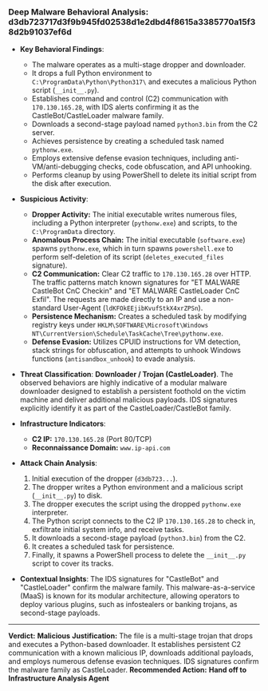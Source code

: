 ### Deep Malware Behavioral Analysis: d3db723717d3f9b945fd02538d1e2dbd4f8615a3385770a15f38d2b91037ef6d
- **Key Behavioral Findings**:
    - The malware operates as a multi-stage dropper and downloader.
    - It drops a full Python environment to `C:\ProgramData\Python\Python317\` and executes a malicious Python script (`__init__.py`).
    - Establishes command and control (C2) communication with `170.130.165.28`, with IDS alerts confirming it as the CastleBot/CastleLoader malware family.
    - Downloads a second-stage payload named `python3.bin` from the C2 server.
    - Achieves persistence by creating a scheduled task named `pythonw.exe`.
    - Employs extensive defense evasion techniques, including anti-VM/anti-debugging checks, code obfuscation, and API unhooking.
    - Performs cleanup by using PowerShell to delete its initial script from the disk after execution.

- **Suspicious Activity**:
    - **Dropper Activity:** The initial executable writes numerous files, including a Python interpreter (`pythonw.exe`) and scripts, to the `C:\ProgramData` directory.
    - **Anomalous Process Chain:** The initial executable (`software.exe`) spawns `pythonw.exe`, which in turn spawns `powershell.exe` to perform self-deletion of its script (`deletes_executed_files` signature).
    - **C2 Communication:** Clear C2 traffic to `170.130.165.28` over HTTP. The traffic patterns match known signatures for "ET MALWARE CastleBot CnC Checkin" and "ET MALWARE CastleLoader CnC Exfil". The requests are made directly to an IP and use a non-standard User-Agent (`ldKFOkEEjibKvufStkX4xrZPSn`).
    - **Persistence Mechanism:** Creates a scheduled task by modifying registry keys under `HKLM\SOFTWARE\Microsoft\Windows NT\CurrentVersion\Schedule\TaskCache\Tree\pythonw.exe`.
    - **Defense Evasion:** Utilizes CPUID instructions for VM detection, stack strings for obfuscation, and attempts to unhook Windows functions (`antisandbox_unhook`) to evade analysis.

- **Threat Classification**: **Downloader / Trojan (CastleLoader)**. The observed behaviors are highly indicative of a modular malware downloader designed to establish a persistent foothold on the victim machine and deliver additional malicious payloads. IDS signatures explicitly identify it as part of the CastleLoader/CastleBot family.

- **Infrastructure Indicators**:
    - **C2 IP:** `170.130.165.28` (Port 80/TCP)
    - **Reconnaissance Domain:** `www.ip-api.com`

- **Attack Chain Analysis**:
    1.  Initial execution of the dropper (`d3db723...`).
    2.  The dropper writes a Python environment and a malicious script (`__init__.py`) to disk.
    3.  The dropper executes the script using the dropped `pythonw.exe` interpreter.
    4.  The Python script connects to the C2 IP `170.130.165.28` to check in, exfiltrate initial system info, and receive tasks.
    5.  It downloads a second-stage payload (`python3.bin`) from the C2.
    6.  It creates a scheduled task for persistence.
    7.  Finally, it spawns a PowerShell process to delete the `__init__.py` script to cover its tracks.

- **Contextual Insights**: The IDS signatures for "CastleBot" and "CastleLoader" confirm the malware family. This malware-as-a-service (MaaS) is known for its modular architecture, allowing operators to deploy various plugins, such as infostealers or banking trojans, as second-stage payloads.

-----
**Verdict:** **Malicious**
**Justification:** The file is a multi-stage trojan that drops and executes a Python-based downloader. It establishes persistent C2 communication with a known malicious IP, downloads additional payloads, and employs numerous defense evasion techniques. IDS signatures confirm the malware family as CastleLoader.
**Recommended Action:** **Hand off to Infrastructure Analysis Agent**